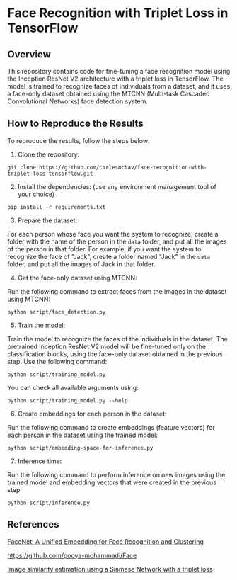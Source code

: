 # Face Recognition with Triplet Loss in TensorFlow

## Overview

This repository contains code for fine-tuning a face recognition model using the Inception ResNet V2 architecture with a triplet loss in TensorFlow. The model is trained to recognize faces of individuals from a dataset, and it uses a face-only dataset obtained using the MTCNN (Multi-task Cascaded Convolutional Networks) face detection system.


## How to Reproduce the Results

To reproduce the results, follow the steps below:

1. Clone the repository:

```
git clone https://github.com/carlesoctav/face-recognition-with-triplet-loss-tensorflow.git
```

2. Install the dependencies: (use any environment management tool of your choice)

```
pip install -r requirements.txt
```

3. Prepare the dataset:

For each person whose face you want the system to recognize, create a folder with the name of the person in the `data` folder, and put all the images of the person in that folder. For example, if you want the system to recognize the face of "Jack", create a folder named "Jack" in the `data` folder, and put all the images of Jack in that folder.

4. Get the face-only dataset using MTCNN:

Run the following command to extract faces from the images in the dataset using MTCNN:

```
python script/face_detection.py
```

5. Train the model:

Train the model to recognize the faces of the individuals in the dataset. The pretrained Inception ResNet V2 model will be fine-tuned only on the classification blocks, using the face-only dataset obtained in the previous step. Use the following command:

```
python script/training_model.py
```

You can check all available arguments using:

```
python script/training_model.py --help
```

6. Create embeddings for each person in the dataset:

Run the following command to create embeddings (feature vectors) for each person in the dataset using the trained model:

```
python script/embedding-space-for-inference.py
```

7. Inference time:

Run the following command to perform inference on new images using the trained model and embedding vectors that were created in the previous step:

```
python script/inference.py
```

## References
[FaceNet: A Unified Embedding for Face Recognition and Clustering](https://arxiv.org/abs/1503.03832)

[https://github.com/pooya-mohammadi/Face ](https://github.com/pooya-mohammadi/Face)

[Image similarity estimation using a Siamese Network with a triplet loss](https://keras.io/examples/vision/siamese_network/)

